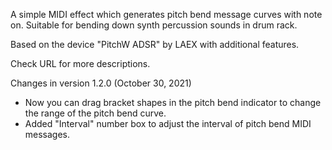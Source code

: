 A simple MIDI effect which generates pitch bend message curves with note on.
Suitable for bending down synth percussion sounds in drum rack.

Based on the device "PitchW ADSR" by LAEX with additional features.

Check URL for more descriptions.

Changes in version 1.2.0 (October 30, 2021)
- Now you can drag bracket shapes in the pitch bend indicator to change the range of the pitch bend curve.
- Added "Interval" number box to adjust the interval of pitch bend MIDI messages.
